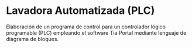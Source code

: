 # Lavadora Automatizada (PLC)
Elaboración de un programa de control para un controlador lógico programable (PLC) empleando el software Tia Portal mediante lenguaje de diagrama de bloques.
